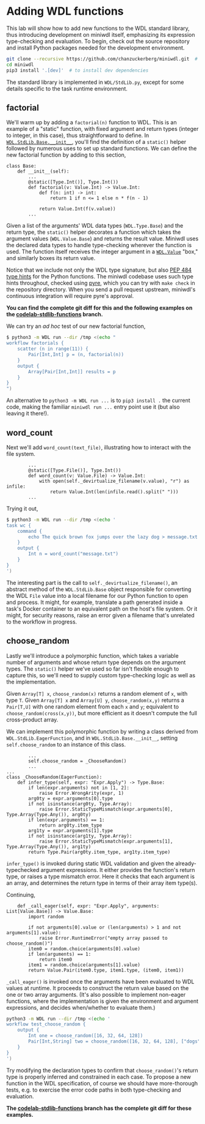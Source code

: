 # Adding WDL functions

This lab will show how to add new functions to the WDL standard library, thus introducing development on miniwdl itself, emphasizing its expression type-checking and evaluation. To begin, check out the source repository and install Python packages needed for the development environment.

```bash
git clone --recursive https://github.com/chanzuckerberg/miniwdl.git  # or your own fork
cd miniwdl
pip3 install '.[dev]'  # to install dev dependencies
```

The standard library is implemented in `WDL/StdLib.py`, except for some details specific to the task runtime environment.

## factorial

We'll warm up by adding a `factorial(n)` function to WDL. This is an example of a "static" function, with fixed argument and return types (integer to integer, in this case), thus straightforward to define. In [`WDL.StdLib.Base.__init__`](https://github.com/chanzuckerberg/miniwdl/blob/main/WDL/StdLib.py), you'll find the definition of a `static()` helper followed by numerous uses to set up standard functions. We can define the new factorial function by adding to this section,

```python3
class Base:
    def __init__(self):
        ...
        @static([Type.Int()], Type.Int())
        def factorial(v: Value.Int) -> Value.Int:
            def f(n: int) -> int:
                return 1 if n <= 1 else n * f(n - 1)

            return Value.Int(f(v.value))
        ...
```

Given a list of the arguments' WDL data types (`WDL.Type.Base`) and the return type, the `static()` helper decorates a function which takes the argument values (`WDL.Value.Base`) and returns the result value. Miniwdl uses the declared data types to handle type-checking wherever the function is used. The function itself receives the integer argument in a [`WDL.Value`](https://miniwdl.readthedocs.io/en/latest/WDL.html#module-WDL.Value) "box," and similarly boxes its return value.

Notice that we include not only the WDL type signature, but also [PEP 484 type hints](https://www.python.org/dev/peps/pep-0484/) for the Python functions. The miniwdl codebase uses such type hints throughout, checked using [pyre](https://pyre-check.org/), which you can try with `make check` in the repository directory. When you send a pull request upstream, miniwdl's continuous integration will require pyre's approval.

**You can find the complete git diff for this and the following examples on the [codelab-stdlib-functions](https://github.com/chanzuckerberg/miniwdl/pull/318/files) branch.**

We can try an *ad hoc* test of our new factorial function,

```bash
$ python3 -m WDL run --dir /tmp <(echo "
workflow factorials {
    scatter (n in range(11)) {
        Pair[Int,Int] p = (n, factorial(n))
    }
    output {
        Array[Pair[Int,Int]] results = p
    }
}
")
```

An alternative to `python3 -m WDL run ...` is to `pip3 install .` the current code, making the familiar `miniwdl run ...` entry point use it (but also leaving it there!).

## word_count

Next we'll add `word_count(text_file)`, illustrating how to interact with the file system. 

```python3
        ...
        @static([Type.File()], Type.Int())
        def word_count(v: Value.File) -> Value.Int:
            with open(self._devirtualize_filename(v.value), "r") as infile:
                return Value.Int(len(infile.read().split(" ")))
        ...
```

Trying it out,

```bash
$ python3 -m WDL run --dir /tmp <(echo '
task wc {
    command {
        echo The quick brown fox jumps over the lazy dog > message.txt
    }
    output {
        Int n = word_count("message.txt")
    }
}
')
```

The interesting part is the call to `self._devirtualize_filename()`, an abstract method of the `WDL.StdLib.Base` object responsible for converting the WDL `File` value into a local filename for our Python function to open and process. It might, for example, translate a path generated inside a task's Docker container to an equivalent path on the host's file system. Or it might, for security reasons, raise an error given a filename that's unrelated to the workflow in progress.

## choose_random

Lastly we'll introduce a polymorphic function, which takes a variable number of arguments and whose return type depends on the argument types. The `static()` helper we've used so far isn't flexible enough to capture this, so we'll need to supply custom type-checking logic as well as the implementation.

Given `Array[T] x`, `choose_random(x)` returns a random element of `x`, with type `T`. Given `Array[T] x` and `Array[U] y`, `choose_random(x,y)` returns a `Pair[T,U]` with one random element from each `x` and `y`; equivalent to `choose_random(cross(x,y))`, but more efficient as it doesn't compute the full cross-product array.

We can implement this polymorphic function by writing a class derived from `WDL.StdLib.EagerFunction`, and in `WDL.StdLib.Base.__init__`, setting `self.choose_random` to an instance of this class.

```python3
        ...
        self.choose_random = _ChooseRandom()
        ...
...
class _ChooseRandom(EagerFunction):
    def infer_type(self, expr: "Expr.Apply") -> Type.Base:
        if len(expr.arguments) not in [1, 2]:
            raise Error.WrongArity(expr, 1)
        arg0ty = expr.arguments[0].type
        if not isinstance(arg0ty, Type.Array):
            raise Error.StaticTypeMismatch(expr.arguments[0], Type.Array(Type.Any()), arg0ty)
        if len(expr.arguments) == 1:
            return arg0ty.item_type
        arg1ty = expr.arguments[1].type
        if not isinstance(arg1ty, Type.Array):
            raise Error.StaticTypeMismatch(expr.arguments[1], Type.Array(Type.Any()), arg1ty)
        return Type.Pair(arg0ty.item_type, arg1ty.item_type)
```

`infer_type()` is invoked during static WDL validation and given the already-typechecked argument expressions. It either provides the function's return type, or raises a type mismatch error. Here it checks that each argument is an array, and determines the return type in terms of their array item type(s).

Continuing,

```python3
    def _call_eager(self, expr: "Expr.Apply", arguments: List[Value.Base]) -> Value.Base:
        import random

        if not arguments[0].value or (len(arguments) > 1 and not arguments[1].value):
            raise Error.RuntimeError("empty array passed to choose_random()")
        item0 = random.choice(arguments[0].value)
        if len(arguments) == 1:
            return item0
        item1 = random.choice(arguments[1].value)
        return Value.Pair(item0.type, item1.type, (item0, item1))
```

`_call_eager()` is invoked once the arguments have been evaluated to WDL values at runtime. It proceeds to construct the return value based on the one or two array arguments. (It's also possible to implement non-eager functions, where the implementation is given the environment and argument expressions, and decides when/whether to evaluate them.)

```bash
python3 -m WDL run --dir /tmp <(echo '
workflow test_choose_random {
    output {
        Int one = choose_random([16, 32, 64, 128])
        Pair[Int,String] two = choose_random([16, 32, 64, 128], ["dogs", "cats", "bears"])
    }
}
')
```

Try modifying the declaration types to confirm that `choose_random()`'s return type is properly inferred and constrained in each case. To propose a new function in the WDL specification, of course we should have more-thorough tests, e.g. to exercise the error code paths in both type-checking and evaluation.

**The [codelab-stdlib-functions](https://github.com/chanzuckerberg/miniwdl/pull/318/files) branch has the complete git diff for these examples.**
